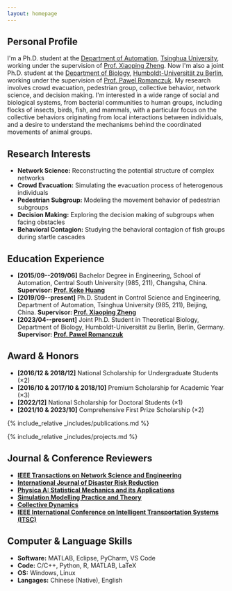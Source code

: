 ```yaml
---
layout: homepage
---
```


## Personal Profile

I'm a Ph.D. student at the <a href="https://www.au.tsinghua.edu.cn/" target="_blank"> Department of Automation</a>, <a href="https://www.tsinghua.edu.cn/" target="_blank"> Tsinghua University</a>, working under the supervision of <a href="https://www.au.tsinghua.edu.cn/info/1110/1580.htm" target="_blank"> Prof. Xiaoping Zheng</a>. Now I'm also a joint Ph.D. student at the <a href="https://www.biologie.hu-berlin.de/de" target="_blank"> Department of Biology</a>, <a href="https://www.hu-berlin.de/de" target="_blank"> Humboldt-Universität zu Berlin</a>, working under the supervision of <a href="http://lab.romanczuk.de/people/" target="_blank"> Prof. Pawel Romanczuk</a>. My research involves crowd evacuation, pedestrian group, collective behavior, network science, and decision making. I'm interested in a wide range of social and biological systems, from bacterial communities to human groups, including flocks of insects, birds, fish, and mammals, with a particular focus on the collective behaviors originating from local interactions between individuals, and a desire to understand the mechanisms behind the coordinated movements of animal groups.


## Research Interests
- **Network Science:**  Reconstructing the potential structure of complex networks
- **Crowd Evacuation:**  Simulating the evacuation process of heterogenous individuals
- **Pedestrian Subgroup:**  Modeling the movement behavior of pedestrian subgroups
- **Decision Making:**  Exploring the decision making of subgroups when facing obstacles
- **Behavioral Contagion:**  Studying the behavioral contagion of fish groups during startle cascades


## Education Experience
- **[2015/09--2019/06]**  Bachelor Degree in Engineering, School of Automation, Central South University (985, 211), Changsha, China. **Supervisor: <a href="https://faculty.csu.edu.cn/huangkeke/zh_CN/index.htm" target="_blank"> Prof. Keke Huang</a>**
- **[2019/09--present]**  Ph.D. Student in Control Science and Engineering, Department of Automation, Tsinghua University (985, 211), Beijing, China. **Supervisor: <a href="https://www.au.tsinghua.edu.cn/info/1110/1580.htm" target="_blank"> Prof. Xiaoping Zheng</a>**
- **[2023/04--present]**  Joint Ph.D. Student in Theoretical Biology, Department of Biology, Humboldt-Universität zu Berlin, Berlin, Germany. **Supervisor: <a href="http://lab.romanczuk.de/people/" target="_blank"> Prof. Pawel Romanczuk</a>**


## Award & Honors
- **[2016/12 & 2018/12]**  National Scholarship for Undergraduate Students (×2)
- **[2016/10 & 2017/10 & 2018/10]**  Premium Scholarship for Academic Year (×3)
- **[2022/12]**  National Scholarship for Doctoral Students (×1)
- **[2021/10 & 2023/10]**  Comprehensive First Prize Scholarship (×2)


{% include_relative _includes/publications.md %}

{% include_relative _includes/projects.md %}


<!-- 
## Collaborative Research

- **[Feb. 2023]** <a href="https://www.sciencedirect.com/science/article/pii/S089990072200346X" target="_blank">*Low muscle mass is associated with a higher risk of all–cause and cardiovascular disease–specific mortality in cancer survivors*</a> has been accepted by **Nutrition**. 
- **[Aug. 2021]** <a href="https://www.jmcp.org/doi/full/10.18553/jmcp.2021.27.10.1482" target="_blank">*Validation of EHR medication fill data obtained through electronic linkage with pharmacies*</a> has been accepted by the **Journal of Managed Care & Specialty Pharmacy**.
- **[Jan. 2021]** <a href="https://onlinelibrary.wiley.com/doi/abs/10.1111/jocd.13486" target="_blank">*Quantitative evaluation of rejuvenation treatment of nasolabial fold wrinkles by regression model and 3D photography*</a> has been accepted by the **Journal of Cosmetic Dermatology**.
-->

## Journal & Conference Reviewers
- **<a href="https://ieeexplore.ieee.org/xpl/RecentIssue.jsp?punumber=6488902" target="_blank"> IEEE Transactions on Network Science and Engineering </a>**
- **<a href="https://www.sciencedirect.com/journal/international-journal-of-disaster-risk-reduction"> International Journal of Disaster Risk Reduction </a>**
- **<a href="https://www.sciencedirect.com/journal/physica-a-statistical-mechanics-and-its-applications?_gl=1*1apxcw5*_ga*MjAzMTYyNzg4Mi4xNjgyNjcxMzM1*_ga_4R527DM8F7*MTY5ODk1NDg2Mi4xNi4xLjE2OTg5NTQ4NzMuMC4wLjA." target="_blank"> Physica A: Statistical Mechanics and its Applications </a>**
- **<a href="https://www.sciencedirect.com/journal/simulation-modelling-practice-and-theory" target="_blank"> Simulation Modelling Practice and Theory </a>**
- **<a href="https://collective-dynamics.eu/index.php/cod/index" target="_blank"> Collective Dynamics </a>**
- **<a href="https://its.papercept.net/conferences/scripts/login.pl" target="_blank"> IEEE International Conference on Intelligent Transportation Systems (ITSC) </a>**


## Computer & Language Skills
- **Software:**  MATLAB, Eclipse, PyCharm, VS Code
- **Code:**  C/C++, Python, R, MATLAB, LaTeX
- **OS:**  Windows, Linux
- **Langages:**  Chinese (Native), English
